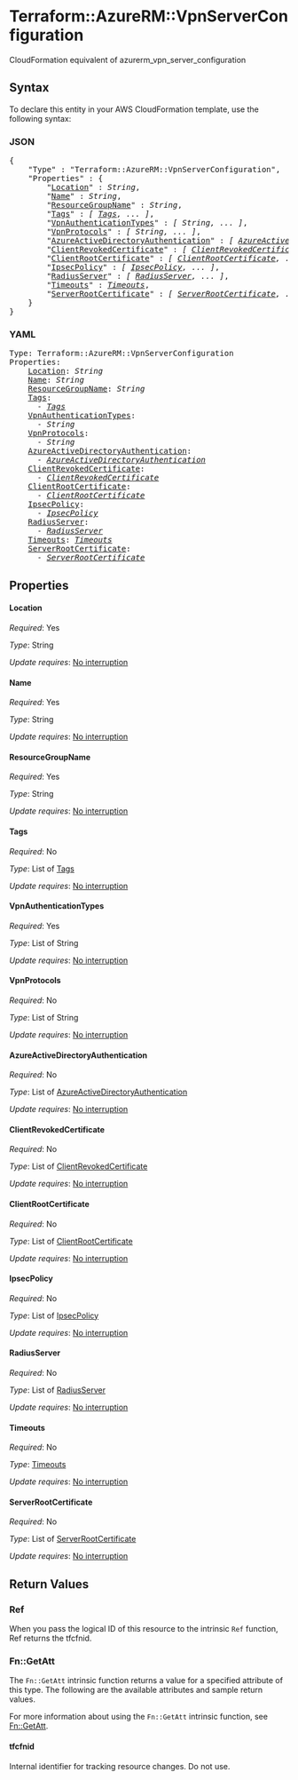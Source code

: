# Terraform::AzureRM::VpnServerConfiguration

CloudFormation equivalent of azurerm_vpn_server_configuration

## Syntax

To declare this entity in your AWS CloudFormation template, use the following syntax:

### JSON

<pre>
{
    "Type" : "Terraform::AzureRM::VpnServerConfiguration",
    "Properties" : {
        "<a href="#location" title="Location">Location</a>" : <i>String</i>,
        "<a href="#name" title="Name">Name</a>" : <i>String</i>,
        "<a href="#resourcegroupname" title="ResourceGroupName">ResourceGroupName</a>" : <i>String</i>,
        "<a href="#tags" title="Tags">Tags</a>" : <i>[ <a href="tags.md">Tags</a>, ... ]</i>,
        "<a href="#vpnauthenticationtypes" title="VpnAuthenticationTypes">VpnAuthenticationTypes</a>" : <i>[ String, ... ]</i>,
        "<a href="#vpnprotocols" title="VpnProtocols">VpnProtocols</a>" : <i>[ String, ... ]</i>,
        "<a href="#azureactivedirectoryauthentication" title="AzureActiveDirectoryAuthentication">AzureActiveDirectoryAuthentication</a>" : <i>[ <a href="azureactivedirectoryauthentication.md">AzureActiveDirectoryAuthentication</a>, ... ]</i>,
        "<a href="#clientrevokedcertificate" title="ClientRevokedCertificate">ClientRevokedCertificate</a>" : <i>[ <a href="clientrevokedcertificate.md">ClientRevokedCertificate</a>, ... ]</i>,
        "<a href="#clientrootcertificate" title="ClientRootCertificate">ClientRootCertificate</a>" : <i>[ <a href="clientrootcertificate.md">ClientRootCertificate</a>, ... ]</i>,
        "<a href="#ipsecpolicy" title="IpsecPolicy">IpsecPolicy</a>" : <i>[ <a href="ipsecpolicy.md">IpsecPolicy</a>, ... ]</i>,
        "<a href="#radiusserver" title="RadiusServer">RadiusServer</a>" : <i>[ <a href="radiusserver.md">RadiusServer</a>, ... ]</i>,
        "<a href="#timeouts" title="Timeouts">Timeouts</a>" : <i><a href="timeouts.md">Timeouts</a></i>,
        "<a href="#serverrootcertificate" title="ServerRootCertificate">ServerRootCertificate</a>" : <i>[ <a href="serverrootcertificate.md">ServerRootCertificate</a>, ... ]</i>
    }
}
</pre>

### YAML

<pre>
Type: Terraform::AzureRM::VpnServerConfiguration
Properties:
    <a href="#location" title="Location">Location</a>: <i>String</i>
    <a href="#name" title="Name">Name</a>: <i>String</i>
    <a href="#resourcegroupname" title="ResourceGroupName">ResourceGroupName</a>: <i>String</i>
    <a href="#tags" title="Tags">Tags</a>: <i>
      - <a href="tags.md">Tags</a></i>
    <a href="#vpnauthenticationtypes" title="VpnAuthenticationTypes">VpnAuthenticationTypes</a>: <i>
      - String</i>
    <a href="#vpnprotocols" title="VpnProtocols">VpnProtocols</a>: <i>
      - String</i>
    <a href="#azureactivedirectoryauthentication" title="AzureActiveDirectoryAuthentication">AzureActiveDirectoryAuthentication</a>: <i>
      - <a href="azureactivedirectoryauthentication.md">AzureActiveDirectoryAuthentication</a></i>
    <a href="#clientrevokedcertificate" title="ClientRevokedCertificate">ClientRevokedCertificate</a>: <i>
      - <a href="clientrevokedcertificate.md">ClientRevokedCertificate</a></i>
    <a href="#clientrootcertificate" title="ClientRootCertificate">ClientRootCertificate</a>: <i>
      - <a href="clientrootcertificate.md">ClientRootCertificate</a></i>
    <a href="#ipsecpolicy" title="IpsecPolicy">IpsecPolicy</a>: <i>
      - <a href="ipsecpolicy.md">IpsecPolicy</a></i>
    <a href="#radiusserver" title="RadiusServer">RadiusServer</a>: <i>
      - <a href="radiusserver.md">RadiusServer</a></i>
    <a href="#timeouts" title="Timeouts">Timeouts</a>: <i><a href="timeouts.md">Timeouts</a></i>
    <a href="#serverrootcertificate" title="ServerRootCertificate">ServerRootCertificate</a>: <i>
      - <a href="serverrootcertificate.md">ServerRootCertificate</a></i>
</pre>

## Properties

#### Location

_Required_: Yes

_Type_: String

_Update requires_: [No interruption](https://docs.aws.amazon.com/AWSCloudFormation/latest/UserGuide/using-cfn-updating-stacks-update-behaviors.html#update-no-interrupt)

#### Name

_Required_: Yes

_Type_: String

_Update requires_: [No interruption](https://docs.aws.amazon.com/AWSCloudFormation/latest/UserGuide/using-cfn-updating-stacks-update-behaviors.html#update-no-interrupt)

#### ResourceGroupName

_Required_: Yes

_Type_: String

_Update requires_: [No interruption](https://docs.aws.amazon.com/AWSCloudFormation/latest/UserGuide/using-cfn-updating-stacks-update-behaviors.html#update-no-interrupt)

#### Tags

_Required_: No

_Type_: List of <a href="tags.md">Tags</a>

_Update requires_: [No interruption](https://docs.aws.amazon.com/AWSCloudFormation/latest/UserGuide/using-cfn-updating-stacks-update-behaviors.html#update-no-interrupt)

#### VpnAuthenticationTypes

_Required_: Yes

_Type_: List of String

_Update requires_: [No interruption](https://docs.aws.amazon.com/AWSCloudFormation/latest/UserGuide/using-cfn-updating-stacks-update-behaviors.html#update-no-interrupt)

#### VpnProtocols

_Required_: No

_Type_: List of String

_Update requires_: [No interruption](https://docs.aws.amazon.com/AWSCloudFormation/latest/UserGuide/using-cfn-updating-stacks-update-behaviors.html#update-no-interrupt)

#### AzureActiveDirectoryAuthentication

_Required_: No

_Type_: List of <a href="azureactivedirectoryauthentication.md">AzureActiveDirectoryAuthentication</a>

_Update requires_: [No interruption](https://docs.aws.amazon.com/AWSCloudFormation/latest/UserGuide/using-cfn-updating-stacks-update-behaviors.html#update-no-interrupt)

#### ClientRevokedCertificate

_Required_: No

_Type_: List of <a href="clientrevokedcertificate.md">ClientRevokedCertificate</a>

_Update requires_: [No interruption](https://docs.aws.amazon.com/AWSCloudFormation/latest/UserGuide/using-cfn-updating-stacks-update-behaviors.html#update-no-interrupt)

#### ClientRootCertificate

_Required_: No

_Type_: List of <a href="clientrootcertificate.md">ClientRootCertificate</a>

_Update requires_: [No interruption](https://docs.aws.amazon.com/AWSCloudFormation/latest/UserGuide/using-cfn-updating-stacks-update-behaviors.html#update-no-interrupt)

#### IpsecPolicy

_Required_: No

_Type_: List of <a href="ipsecpolicy.md">IpsecPolicy</a>

_Update requires_: [No interruption](https://docs.aws.amazon.com/AWSCloudFormation/latest/UserGuide/using-cfn-updating-stacks-update-behaviors.html#update-no-interrupt)

#### RadiusServer

_Required_: No

_Type_: List of <a href="radiusserver.md">RadiusServer</a>

_Update requires_: [No interruption](https://docs.aws.amazon.com/AWSCloudFormation/latest/UserGuide/using-cfn-updating-stacks-update-behaviors.html#update-no-interrupt)

#### Timeouts

_Required_: No

_Type_: <a href="timeouts.md">Timeouts</a>

_Update requires_: [No interruption](https://docs.aws.amazon.com/AWSCloudFormation/latest/UserGuide/using-cfn-updating-stacks-update-behaviors.html#update-no-interrupt)

#### ServerRootCertificate

_Required_: No

_Type_: List of <a href="serverrootcertificate.md">ServerRootCertificate</a>

_Update requires_: [No interruption](https://docs.aws.amazon.com/AWSCloudFormation/latest/UserGuide/using-cfn-updating-stacks-update-behaviors.html#update-no-interrupt)

## Return Values

### Ref

When you pass the logical ID of this resource to the intrinsic `Ref` function, Ref returns the tfcfnid.

### Fn::GetAtt

The `Fn::GetAtt` intrinsic function returns a value for a specified attribute of this type. The following are the available attributes and sample return values.

For more information about using the `Fn::GetAtt` intrinsic function, see [Fn::GetAtt](https://docs.aws.amazon.com/AWSCloudFormation/latest/UserGuide/intrinsic-function-reference-getatt.html).

#### tfcfnid

Internal identifier for tracking resource changes. Do not use.

